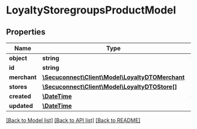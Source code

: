 # LoyaltyStoregroupsProductModel

## Properties
Name | Type | Description | Notes
------------ | ------------- | ------------- | -------------
**object** | **string** | Object of loyalty store group | [optional] 
**id** | **string** | Id of loyalty store group | [optional] 
**merchant** | [**\Secuconnect\Client\Model\LoyaltyDTOMerchant**](LoyaltyDTOMerchant.md) | Merchant data for loyalty | [optional] 
**stores** | [**\Secuconnect\Client\Model\LoyaltyDTOStore[]**](LoyaltyDTOStore.md) | LoyaltyStoregroupsProductModel | [optional] 
**created** | [**\DateTime**](\DateTime.md) | Creation date | [optional] 
**updated** | [**\DateTime**](\DateTime.md) | Update date | [optional] 

[[Back to Model list]](../README.md#documentation-for-models) [[Back to API list]](../README.md#documentation-for-api-endpoints) [[Back to README]](../README.md)


